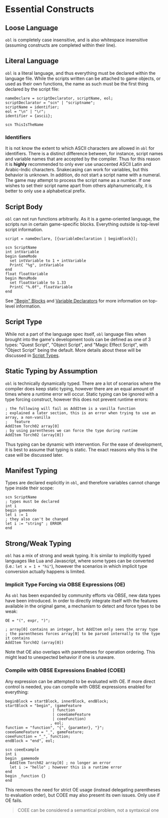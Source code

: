 # Essential Constructs
## Loose Language
`obl` is completely case insensitive, and is also whitespace insensitive (assuming constructs
are completed within their line).

## Literal Language
`obl` is a literal language, and thus everything must be declared within the language file.
While the scripts written can be attached to game objects, or used as their own functions, the
name as such must be the first thing declared by the script file:

```ebnf
nameDeclare = scriptDeclarator, scriptName, eol;
scriptDeclarator = "scn" | "scriptname";
scriptName = identifier;
eol = "\n" | "\r";
identifier = {ascii};
```

```obse
scn ThisIsTheName
```

### Identifiers
It is not know the extent to which ASCII characters are allowed in `obl` for identifiers.
There is a distinct difference between, for instance, script names and variable names that
are accepted by the compiler. Thus for this reason it is **highly** recommended to only ever
use unaccented ASCII Latin and Arabic-Indic characters. Snakecasing can work for variables,
but this behavior is unknown. In addition, do not start a script name with a numeral. The
game may attempt to process the script name as a number. If one wishes to set their script
name apart from others alphanumerically, it is better to only use a alphabetical prefix.

## Script Body
`obl` can not run functions arbitrarily. As it is a game-oriented language, the scripts run in
certain game-specific blocks. Everything outside is top-level script information.

```ebnf
script = nameDeclare, [{variableDeclaration | beginBlock}];
```

```obse
scn ScriptName
int intVariable
begin GameMode
  set intVariable to 1 + intVariable
  PrintC "%g", intVariable
end
float floatVariable
begin MenuMode
  set floatVariable to 1.33
  PrintC "%.0f", floatVariable
end
```

See ["Begin" Blocks](statements/statements.md#begin-blocks) and 
[Variable Declarators](statements/statements.md#variable-declarators) for more information on
top-level information.

## Script Type
While not a part of the language spec itself, `obl` language files when brought into the game's
development tools can be defined as one of 3 types: "Quest Script", "Object Script", and "Magic
Effect Script", with "Object Script" being the default. More details about these will be
discussed in [Script Types](language/script-types.md#script-types).

## Static Typing by Assumption
`obl` is technically dynamically typed. There are a lot of scenarios where the compiler does
keep static typing, however there are an equal amount of times where a runtime error will
occur. Static typing can be ignored with a type forcing construct, however this does not
prevent runtime errors:

```obse
; the following will fail as AddItem is a vanilla function
; explained a later section, this is an error when trying to use an array, a non-vanilla
;   feature
AddItem Torch02 array[0]
; by using parentheses we can force the type during runtime
AddItem Torch02 (array[0])
```

Thus typing can be dynamic with intervention. For the ease of development, it is best to assume
that typing is static. The exact reasons why this is the case will be discussed later.

## Manifest Typing
Types are declared explicitly in `obl`, and therefore variables cannot change type inside their
scope:

```obse
scn ScriptName
; types must be declared
int i
begin gamemode
let i := 1
; they also can't be changed
let i := "string" ; ERROR
end
```

## Strong/Weak Typing
`obl` has a mix of strong and weak typing. It is similar to implicitly typed languages like Lua
and Javascript, where some types can be converted (i.e.: `let x = 1 + "hi"`), however the
scenarios in which implicit type conversion actually happens is limited. 

### Implicit Type Forcing via OBSE Expressions (OE)
As `obl` has been expanded by community efforts via OBSE, new data types have been
introduced. In order to directly integrate itself with the features available in the original
game, a mechanism to detect and force types to be weak:

```ebnf
OE = "(", expr, ")";
```

```obse
; array[0] contains an integer, but AddItem only sees the array type
; the parentheses forces array[0] to be parsed internally to the type it contains
AddItem Torch02 (array[0])
```

Note that OE also overlaps with parentheses for operation ordering. This might lead to
unexpected behavior if one is unaware.

### Compile with OBSE Expressions Enabled (COEE)
Any expression can be attempted to be evaluated with OE. If more direct control is needed,
you can compile with OBSE expressions enabled for everything:

```ebnf
beginBlock = startBlock, innerBlock, endBlock;
startBlock = "begin", (gameFeature 
                     | function 
                     | coeeGameFeature 
                     | coeeFunction)
                    , eol;
function = "function", "{", {paramter}, "}";
coeeGameFeature = "_", gameFeature;
coeeFunction = "_", function;
endBlock = "end", eol;
```

```obse
scn coeeExample
int i
begin _gamemode
  AddItem Torch02 array[0] ; no longer an error
  let i := "hello" ; however this is a runtime error
end
begin _function {}
end
```

This removes the need for strict OE usage (instead delegating parentheses to evaluation
order), but COEE may also present its own issues. Only use if OE fails.

> COEE can be considered a semantical problem, not a syntaxical one

